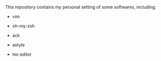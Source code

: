 This repository contains my personal setting of some softwares,
including:

- vim

- oh-my-zsh

- ack

- astyle

- leo editor
